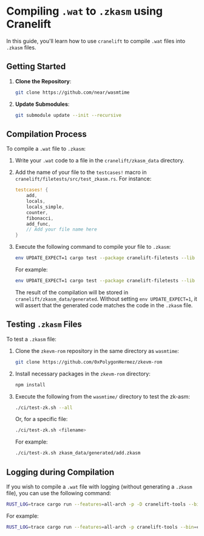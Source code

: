 
# Compiling `.wat` to `.zkasm` using Cranelift

In this guide, you'll learn how to use `cranelift` to compile `.wat` files into `.zkasm` files.

## Getting Started

1. **Clone the Repository**:
   ```bash
   git clone https://github.com/near/wasmtime
   ```

2. **Update Submodules**:
   ```bash
   git submodule update --init --recursive
   ```

## Compilation Process

To compile a `.wat` file to `.zkasm`:

1. Write your `.wat` code to a file in the `cranelift/zkasm_data` directory.

2. Add the name of your file to the `testcases!` macro in `cranelift/filetests/src/test_zkasm.rs`. For instance:

   ```rust
   testcases! {
       add,
       locals,
       locals_simple,
       counter,
       fibonacci,
       add_func,
       // Add your file name here
   }
   ```

3. Execute the following command to compile your file to `.zkasm`:

   ```bash
   env UPDATE_EXPECT=1 cargo test --package cranelift-filetests --lib -- test_zkasm::tests::<filename> --exact --nocapture
   ```

   For example:

   ```bash
   env UPDATE_EXPECT=1 cargo test --package cranelift-filetests --lib -- test_zkasm::tests::add --exact --nocapture
   ```

   The result of the compilation will be stored in `cranelift/zkasm_data/generated`. Without setting `env UPDATE_EXPECT=1`, it will assert that the generated code matches the code in the `.zkasm` file.

## Testing `.zkasm` Files

To test a `.zkasm` file:

1. Clone the `zkevm-rom` repository in the same directory as `wasmtime`:

   ```bash
   git clone https://github.com/0xPolygonHermez/zkevm-rom
   ```

2. Install necessary packages in the `zkevm-rom` directory:

   ```bash
   npm install
   ```

3. Execute the following from the `wasmtime/` directory to test the zk-asm:

   ```bash
   ./ci/test-zk.sh --all
   ```

   Or, for a specific file:

   ```bash
   ./ci/test-zk.sh <filename>
   ```

   For example:

   ```bash
   ./ci/test-zk.sh zkasm_data/generated/add.zkasm
   ```

## Logging during Compilation

If you wish to compile a `.wat` file with logging (without generating a `.zkasm` file), you can use the following command:

   ```bash
   RUST_LOG=trace cargo run --features=all-arch -p -D cranelift-tools --bin=clif-util wasm --target=zkasm <filepath>
   ```

   For example:

   ```bash
   RUST_LOG=trace cargo run --features=all-arch -p cranelift-tools --bin=clif-util wasm --target=zkasm cranelift/zkasm_data/add.wat 2>trace.txt
   ```
